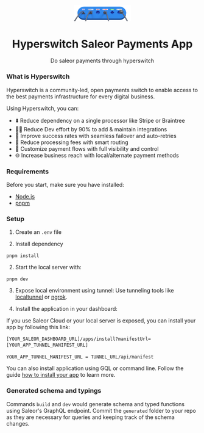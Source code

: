 <div align="center">
<img width="150" alt="saleor-app-template" src="./public/switch.png">
</div>

<div align="center">
  <h1>Hyperswitch Saleor Payments App</h1>
</div>

<div align="center">
  <p>Do saleor payments through hyperswitch</p>
</div>

### What is Hyperswitch

Hyperswitch is a community-led, open payments switch to enable access to the best payments infrastructure for every digital business.

Using Hyperswitch, you can:

  - ⬇️ Reduce dependency on a single processor like Stripe or Braintree
  - 🧑‍💻 Reduce Dev effort by 90% to add & maintain integrations
  - 🚀 Improve success rates with seamless failover and auto-retries
  - 💸 Reduce processing fees with smart routing
  - 🎨 Customize payment flows with full visibility and control
  - 🌐 Increase business reach with local/alternate payment methods

### Requirements

Before you start, make sure you have installed:

- [Node.js](https://nodejs.org/en/)
- [pnpm](https://pnpm.io/)
### Setup
1. Create an `.env` file

2. Install dependency
```
pnpm install
```

2. Start the local server with:

```
pnpm dev
```

3. Expose local environment using tunnel:
Use tunneling tools like [localtunnel](https://github.com/localtunnel/localtunnel) or [ngrok](https://ngrok.com/).

4. Install the application in your dashboard:

If you use Saleor Cloud or your local server is exposed, you can install your app by following this link:
```
[YOUR_SALEOR_DASHBOARD_URL]/apps/install?manifestUrl=[YOUR_APP_TUNNEL_MANIFEST_URL]
```
`YOUR_APP_TUNNEL_MANIFEST_URL = TUNNEL_URL/api/manifest`


You can also install application using GQL or command line. Follow the guide [how to install your app](https://docs.saleor.io/docs/3.x/developer/extending/apps/installing-apps#installation-using-graphql-api) to learn more.

### Generated schema and typings

Commands `build` and `dev` would generate schema and typed functions using Saleor's GraphQL endpoint. Commit the `generated` folder to your repo as they are necessary for queries and keeping track of the schema changes.
